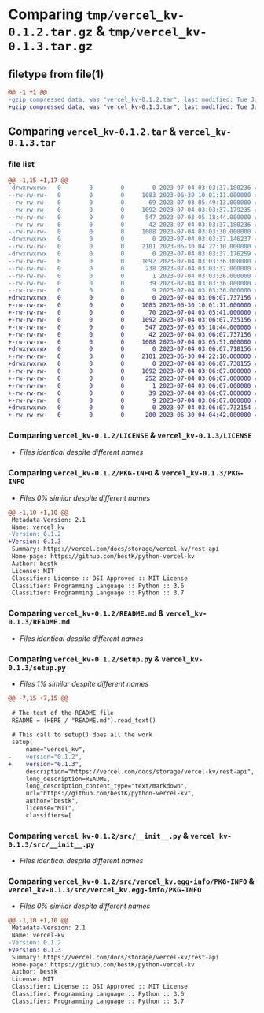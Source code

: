 # Comparing `tmp/vercel_kv-0.1.2.tar.gz` & `tmp/vercel_kv-0.1.3.tar.gz`

## filetype from file(1)

```diff
@@ -1 +1 @@
-gzip compressed data, was "vercel_kv-0.1.2.tar", last modified: Tue Jul  4 03:03:37 2023, max compression
+gzip compressed data, was "vercel_kv-0.1.3.tar", last modified: Tue Jul  4 03:06:07 2023, max compression
```

## Comparing `vercel_kv-0.1.2.tar` & `vercel_kv-0.1.3.tar`

### file list

```diff
@@ -1,15 +1,17 @@
-drwxrwxrwx   0        0        0        0 2023-07-04 03:03:37.180236 vercel_kv-0.1.2/
--rw-rw-rw-   0        0        0     1083 2023-06-30 10:01:11.000000 vercel_kv-0.1.2/LICENSE
--rw-rw-rw-   0        0        0       69 2023-07-03 05:49:13.000000 vercel_kv-0.1.2/MANIFEST.in
--rw-rw-rw-   0        0        0     1092 2023-07-04 03:03:37.179235 vercel_kv-0.1.2/PKG-INFO
--rw-rw-rw-   0        0        0      547 2023-07-03 05:18:44.000000 vercel_kv-0.1.2/README.md
--rw-rw-rw-   0        0        0       42 2023-07-04 03:03:37.180236 vercel_kv-0.1.2/setup.cfg
--rw-rw-rw-   0        0        0     1008 2023-07-04 03:03:30.000000 vercel_kv-0.1.2/setup.py
-drwxrwxrwx   0        0        0        0 2023-07-04 03:03:37.146237 vercel_kv-0.1.2/src/
--rw-rw-rw-   0        0        0     2101 2023-06-30 04:22:10.000000 vercel_kv-0.1.2/src/__init__.py
-drwxrwxrwx   0        0        0        0 2023-07-04 03:03:37.176259 vercel_kv-0.1.2/src/vercel_kv.egg-info/
--rw-rw-rw-   0        0        0     1092 2023-07-04 03:03:36.000000 vercel_kv-0.1.2/src/vercel_kv.egg-info/PKG-INFO
--rw-rw-rw-   0        0        0      238 2023-07-04 03:03:37.000000 vercel_kv-0.1.2/src/vercel_kv.egg-info/SOURCES.txt
--rw-rw-rw-   0        0        0        1 2023-07-04 03:03:36.000000 vercel_kv-0.1.2/src/vercel_kv.egg-info/dependency_links.txt
--rw-rw-rw-   0        0        0       39 2023-07-04 03:03:36.000000 vercel_kv-0.1.2/src/vercel_kv.egg-info/requires.txt
--rw-rw-rw-   0        0        0        9 2023-07-04 03:03:36.000000 vercel_kv-0.1.2/src/vercel_kv.egg-info/top_level.txt
+drwxrwxrwx   0        0        0        0 2023-07-04 03:06:07.737156 vercel_kv-0.1.3/
+-rw-rw-rw-   0        0        0     1083 2023-06-30 10:01:11.000000 vercel_kv-0.1.3/LICENSE
+-rw-rw-rw-   0        0        0       70 2023-07-04 03:05:41.000000 vercel_kv-0.1.3/MANIFEST.in
+-rw-rw-rw-   0        0        0     1092 2023-07-04 03:06:07.735156 vercel_kv-0.1.3/PKG-INFO
+-rw-rw-rw-   0        0        0      547 2023-07-03 05:18:44.000000 vercel_kv-0.1.3/README.md
+-rw-rw-rw-   0        0        0       42 2023-07-04 03:06:07.737156 vercel_kv-0.1.3/setup.cfg
+-rw-rw-rw-   0        0        0     1008 2023-07-04 03:05:51.000000 vercel_kv-0.1.3/setup.py
+drwxrwxrwx   0        0        0        0 2023-07-04 03:06:07.718156 vercel_kv-0.1.3/src/
+-rw-rw-rw-   0        0        0     2101 2023-06-30 04:22:10.000000 vercel_kv-0.1.3/src/__init__.py
+drwxrwxrwx   0        0        0        0 2023-07-04 03:06:07.730155 vercel_kv-0.1.3/src/vercel_kv.egg-info/
+-rw-rw-rw-   0        0        0     1092 2023-07-04 03:06:07.000000 vercel_kv-0.1.3/src/vercel_kv.egg-info/PKG-INFO
+-rw-rw-rw-   0        0        0      252 2023-07-04 03:06:07.000000 vercel_kv-0.1.3/src/vercel_kv.egg-info/SOURCES.txt
+-rw-rw-rw-   0        0        0        1 2023-07-04 03:06:07.000000 vercel_kv-0.1.3/src/vercel_kv.egg-info/dependency_links.txt
+-rw-rw-rw-   0        0        0       39 2023-07-04 03:06:07.000000 vercel_kv-0.1.3/src/vercel_kv.egg-info/requires.txt
+-rw-rw-rw-   0        0        0        9 2023-07-04 03:06:07.000000 vercel_kv-0.1.3/src/vercel_kv.egg-info/top_level.txt
+drwxrwxrwx   0        0        0        0 2023-07-04 03:06:07.732154 vercel_kv-0.1.3/tests/
+-rw-rw-rw-   0        0        0      200 2023-06-30 04:04:42.000000 vercel_kv-0.1.3/tests/test.py
```

### Comparing `vercel_kv-0.1.2/LICENSE` & `vercel_kv-0.1.3/LICENSE`

 * *Files identical despite different names*

### Comparing `vercel_kv-0.1.2/PKG-INFO` & `vercel_kv-0.1.3/PKG-INFO`

 * *Files 0% similar despite different names*

```diff
@@ -1,10 +1,10 @@
 Metadata-Version: 2.1
 Name: vercel_kv
-Version: 0.1.2
+Version: 0.1.3
 Summary: https://vercel.com/docs/storage/vercel-kv/rest-api
 Home-page: https://github.com/bestK/python-vercel-kv
 Author: bestk
 License: MIT
 Classifier: License :: OSI Approved :: MIT License
 Classifier: Programming Language :: Python :: 3.6
 Classifier: Programming Language :: Python :: 3.7
```

### Comparing `vercel_kv-0.1.2/README.md` & `vercel_kv-0.1.3/README.md`

 * *Files identical despite different names*

### Comparing `vercel_kv-0.1.2/setup.py` & `vercel_kv-0.1.3/setup.py`

 * *Files 1% similar despite different names*

```diff
@@ -7,15 +7,15 @@
 
 # The text of the README file
 README = (HERE / "README.md").read_text()
 
 # This call to setup() does all the work
 setup(
     name="vercel_kv",
-    version="0.1.2",
+    version="0.1.3",
     description="https://vercel.com/docs/storage/vercel-kv/rest-api",
     long_description=README,
     long_description_content_type="text/markdown",
     url="https://github.com/bestK/python-vercel-kv",
     author="bestk",
     license="MIT",
     classifiers=[
```

### Comparing `vercel_kv-0.1.2/src/__init__.py` & `vercel_kv-0.1.3/src/__init__.py`

 * *Files identical despite different names*

### Comparing `vercel_kv-0.1.2/src/vercel_kv.egg-info/PKG-INFO` & `vercel_kv-0.1.3/src/vercel_kv.egg-info/PKG-INFO`

 * *Files 0% similar despite different names*

```diff
@@ -1,10 +1,10 @@
 Metadata-Version: 2.1
 Name: vercel-kv
-Version: 0.1.2
+Version: 0.1.3
 Summary: https://vercel.com/docs/storage/vercel-kv/rest-api
 Home-page: https://github.com/bestK/python-vercel-kv
 Author: bestk
 License: MIT
 Classifier: License :: OSI Approved :: MIT License
 Classifier: Programming Language :: Python :: 3.6
 Classifier: Programming Language :: Python :: 3.7
```

